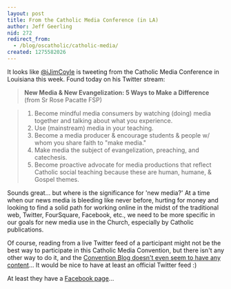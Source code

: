 ```yaml
---
layout: post
title: From the Catholic Media Conference (in LA)
author: Jeff Geerling
nid: 272
redirect_from:
  - /blog/oscatholic/catholic-media/
created: 1275582026
---
```

<p>It looks like <a href="http://twitter.com/ijimcoyle">@iJimCoyle</a> is tweeting from the Catholic Media Conference in Louisiana this week. Found today on his Twitter stream:</p>
<blockquote>
<p><strong>New Media &amp; New Evangelization: 5 Ways to Make a Difference</strong> (from Sr Rose Pacatte FSP)</p>
</blockquote>
<blockquote>
<ol>
<li>Become mindful media consumers by watching (doing) media together and talking about what you experience.</li>
<li>Use (mainstream) media in your teaching.</li>
<li>Become a media producer &amp; encourage students &amp; people w/ whom you share faith to &quot;make media.&quot;</li>
<li>Make media the subject of evangelization, preaching, and catechesis.</li>
<li>Become proactive advocate for media productions that reflect Catholic social teaching because these are human, humane, &amp; Gospel themes.</li>
</ol>
</blockquote>
<p>Sounds great... but where is the significance for &#39;new media?&#39; At a time when our news media is bleeding like never before, hurting for money and looking to find a solid path for working online in the midst of the traditional web, Twitter, FourSquare, Facebook, etc., we need to be more specific in our goals for new media use in the Church, especially by Catholic publications.</p>
<p>Of course, reading from a live Twitter feed of a participant might not be the best way to participate in this Catholic Media Convention, but there isn&#39;t any other way to do it, and the <a href="http://www.catholicpress.org/?page=ConventionBlog">Convention Blog doesn&#39;t even seem to have any content</a>... It would be nice to have at least an official Twitter feed :)</p>
<p>At least they have a <a href="http://www.facebook.com/pages/Catholic-Media-Convention/372226473180">Facebook page</a>...</p>
